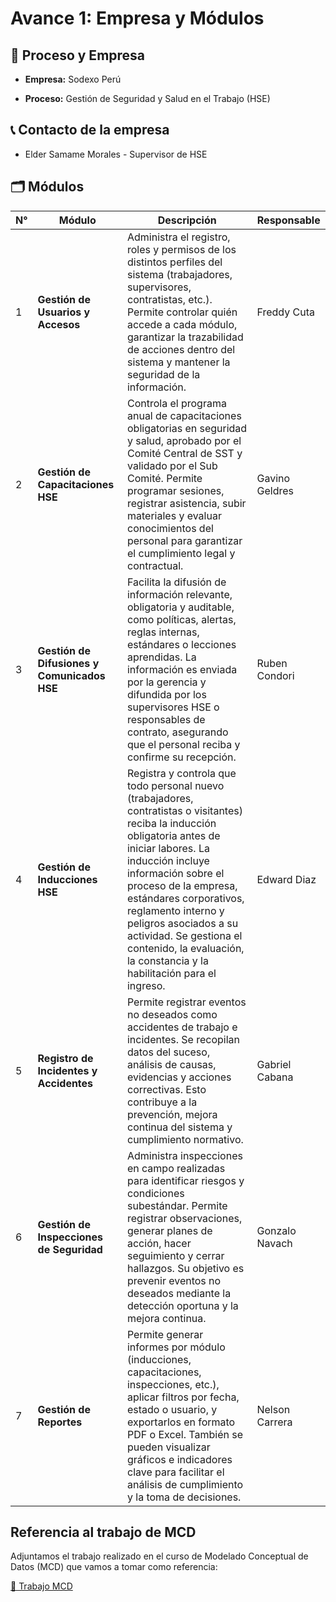 # Avance 1: Empresa y Módulos
## 🏢 Proceso y Empresa

- **Empresa:** Sodexo Perú

- **Proceso:** Gestión de Seguridad y Salud en el Trabajo (HSE)

## 📞 Contacto de la empresa

- Elder Samame Morales - Supervisor de HSE

## 🗂️ Módulos

| N° | Módulo                                      | Descripción                                                                                            | Responsable      |
|----|---------------------------------------------|--------------------------------------------------------------------------------------------------------|------------------|
| 1  | **Gestión de Usuarios y Accesos**            | Administra el registro, roles y permisos de los distintos perfiles del sistema (trabajadores, supervisores, contratistas, etc.). Permite controlar quién accede a cada módulo, garantizar la trazabilidad de acciones dentro del sistema y mantener la seguridad de la información.|Freddy Cuta|
| 2  | **Gestión de Capacitaciones HSE**            | Controla el programa anual de capacitaciones obligatorias en seguridad y salud, aprobado por el Comité Central de SST y validado por el Sub Comité. Permite programar sesiones, registrar asistencia, subir materiales y evaluar conocimientos del personal para garantizar el cumplimiento legal y contractual.|Gavino Geldres|
| 3  | **Gestión de Difusiones y Comunicados HSE**  | Facilita la difusión de información relevante, obligatoria y auditable, como políticas, alertas, reglas internas, estándares o lecciones aprendidas. La información es enviada por la gerencia y difundida por los supervisores HSE o responsables de contrato, asegurando que el personal reciba y confirme su recepción. |Ruben Condori|
| 4  | **Gestión de Inducciones HSE**               | Registra y controla que todo personal nuevo (trabajadores, contratistas o visitantes) reciba la inducción obligatoria antes de iniciar labores. La inducción incluye información sobre el proceso de la empresa, estándares corporativos, reglamento interno y peligros asociados a su actividad. Se gestiona el contenido, la evaluación, la constancia y la habilitación para el ingreso.|Edward Diaz|
| 5  | **Registro de Incidentes y Accidentes**      | Permite registrar eventos no deseados como accidentes de trabajo e incidentes. Se recopilan datos del suceso, análisis de causas, evidencias y acciones correctivas. Esto contribuye a la prevención, mejora continua del sistema y cumplimiento normativo.|Gabriel Cabana|
| 6  | **Gestión de Inspecciones de Seguridad**     | Administra inspecciones en campo realizadas para identificar riesgos y condiciones subestándar. Permite registrar observaciones, generar planes de acción, hacer seguimiento y cerrar hallazgos. Su objetivo es prevenir eventos no deseados mediante la detección oportuna y la mejora continua.|Gonzalo Navach|
| 7  | **Gestión de Reportes**                  | Permite generar informes por módulo (inducciones, capacitaciones, inspecciones, etc.), aplicar filtros por fecha, estado o usuario, y exportarlos en formato PDF o Excel. También se pueden visualizar gráficos e indicadores clave para facilitar el análisis de cumplimiento y la toma de decisiones. | Nelson Carrera       |

## Referencia al trabajo de MCD

Adjuntamos el trabajo realizado en el curso de Modelado Conceptual de Datos (MCD) que vamos a tomar como referencia:

[📄 Trabajo MCD](./Monografia_Final_Capacitación.pdf)
